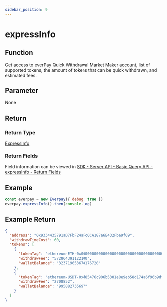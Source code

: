 ```yaml
---
sidebar_position: 9
---
```



# expressInfo

## Function
Get access to everPay Quick Withdrawal Market Maker account, list of supported tokens, the amount of tokens that can be quick withdrawn, and estimated fees.

## Parameter
None
## Return
### Return Type
[ExpressInfo](../types#expressinfo)

### Return Fields
Field information can be viewed in [SDK - Server API - Basic Query API - expressInfo - Return Fields](../../server-api/basic-api/expressinfo#return-fields)
## Example

```js
const everpay = new Everpay({ debug: true })
everpay.expressInfo().then(console.log)
```

## Example Return
```json
{
  "address": "0x9334435791aD7FbF24aFc0CA187a6B432Fba9f09",
  "withdrawTimeCost": 60,
  "tokens": [
    {
      "tokenTag": "ethereum-ETH-0x0000000000000000000000000000000000000000",
      "withdrawFee": "572864391122100",
      "walletBalance": "323719653678176720"
    },
    {
      "tokenTag": "ethereum-USDT-0xd85476c906b5301e8e9eb58d174a6f96b9dfc5ee",
      "withdrawFee": "2708852",
      "walletBalance": "995882735697"
    }
  ]
}
```
